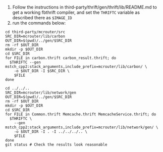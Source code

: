 1. Follow the instructions in third-party/thrift/gen/thrift/lib/README.md to get
   a working fbthrift compiler, and set the `THRIFTC` variable as described there
   as `$IMAGE_ID`
2. run the commands below:

```
cd third-party/mcrouter/src
SRC_DIR=mcrouter/lib/carbon
OUT_DIR=$(pwd)/../gen/$SRC_DIR
rm -rf $OUT_DIR
mkdir -p $OUT_DIR
cd $SRC_DIR
for FILE in carbon.thrift carbon_result.thrift; do
  $THRIFTC --gen mstch_cpp2:stack_arguments,include_prefix=mcrouter/lib/carbon/ \
    -o $OUT_DIR -I $SRC_DIR \
    $FILE
done

cd ../../..
SRC_DIR=mcrouter/lib/network/gen
OUT_DIR=$(pwd)/../gen/$SRC_DIR
rm -rf $OUT_DIR
mkdir -p $OUT_DIR
cd $SRC_DIR
for FILE in Common.thrift Memcache.thrift MemcacheService.thrift; do
  $THRIFTC \
    --gen mstch_cpp2:stack_arguments,include_prefix=mcrouter/lib/network/gen/ \
    -o $OUT_DIR -I . -I ../../../.. \
    $FILE
done
git status # Check the results look reasonable
```
